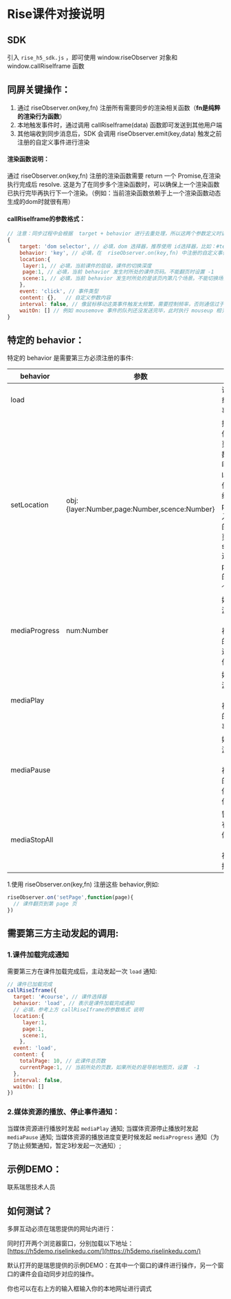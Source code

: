 # Rise课件对接说明

## SDK
引入 `rise_h5_sdk.js` ，即可使用 window.riseObserver 对象和 window.callRiseIframe 函数 

## 同屏关键操作：
1. 通过 riseObserver.on(key,fn) 注册所有需要同步的渲染相关函数（**fn是纯粹的渲染行为函数**）
2. 本地触发事件时，通过调用 callRiseIframe(data) 函数即可发送到其他用户端
3. 其他端收到同步消息后，SDK 会调用 riseObserver.emit(key,data) 触发之前注册的自定义事件进行渲染

#### 渲染函数说明：
通过  riseObserver.on(key,fn) 注册的渲染函数需要 return 一个 Promise,在渲染执行完成后 resolve.
这是为了在同步多个渲染函数时，可以确保上一个渲染函数已执行完毕再执行下一个渲染。（例如：当前渲染函数依赖于上一个渲染函数动态生成的dom时就很有用）

#### callRiseIframe的参数格式：
```javascript
// 注意：同步过程中会根据  target + behavior 进行去重处理，所以这两个参数定义时请尽量可以描述准确当前的行为
{
    target: 'dom selector', // 必填，dom 选择器，推荐使用 id选择器，比如：#test1，要求可以使用 document.querySelector 函数定位到
    behavior: 'key', // 必填，在  riseObserver.on(key,fn) 中注册的自定义事件名称 key
	location:{
	 layer:1, // 必填，当前课件的层级，课件的切换深度
	 page:1, // 必填，当前 behavior 发生时所处的课件页码。不能翻页时设置 -1
	 scene:1, // 必填，当前 behavior 发生时所处的是该页内第几个场景。不能切换场景时设置 -1
	},
    event: 'click', // 事件类型
    content: {},   // 自定义参数内容
    interval: false, // 像鼠标移动这类事件触发太频繁，需要控制频率，否则通信过于频繁会丢失数据。SDK 内置了实现，只需要指定 interval = true 即可
    waitOn: [] // 例如 mousemove 事件的队列还没发送完毕，此时执行 mouseup 相关渲染可能会丢失部分 mousemove 数据。使用此字段指定需要等待某个behavior队列执行完毕再触发
}
```



## 特定的 behavior：
特定的 behavior 是需要第三方必须注册的事件:

behavior  | 参数 | 说明
------------- | ------------- | -------------
load |  | 课件加载完成事件
setLocation  |obj:{layer:Number,page:Number,scence:Number}  | 控制课件的翻页，参数说明： layer:课件层级，page:进入课件的第几页，scence:进入page页的第几个场景
mediaProgress  | num:Number  | 媒体资源（音、视频）的播放进度事件
mediaPlay  |   | 媒体资源（音、视频）的播放事件
mediaPause  |   | 媒体资源（音、视频）的播放停止事件
mediaStopAll  |   | 暂停所有的媒体资源（音、视频）播放

1.使用  riseObserver.on(key,fn) 注册这些 behavior,例如:
```javascript
riseObserver.on('setPage',function(page){
  // 课件翻页到第 page 页
})
```
## 需要第三方主动发起的调用:
### 1.课件加载完成通知
需要第三方在课件加载完成后，主动发起一次 `load`   通知:
```javascript
// 课件已加载完成
callRiseIframe({
  target: '#course', // 课件选择器
  behavior: 'load', // 表示是课件加载完成通知
  // 必填，参考上方 callRiseIframe的参数格式 说明
  location:{
	 layer:1,
	 page:1,
	 scene:1,
	},
  event: 'load',
  content: {
    totalPage: 10, // 此课件总页数
	currentPage:1, // 当前所处的页数，如果所处的是导航地图页，设置  -1
  },
  interval: false,
  waitOn: []
})
```
### 2.媒体资源的播放、停止事件通知：
当媒体资源进行播放时发起 `mediaPlay`   通知;
当媒体资源停止播放时发起 `mediaPause`   通知;
当媒体资源的播放进度变更时候发起  `mediaProgress`   通知（为了防止频繁通知，暂定3秒发起一次通知）;


## 示例DEMO：
联系瑞思技术人员

## 如何测试？
多屏互动必须在瑞思提供的网址内进行：

同时打开两个浏览器窗口，分别加载以下地址：
[https://h5demo.riselinkedu.com/](https://h5demo.riselinkedu.com/)


默认打开的是瑞思提供的示例DEMO：在其中一个窗口的课件进行操作，另一个窗口的课件会自动同步对应的操作。

你也可以在右上方的输入框输入你的本地网址进行调式